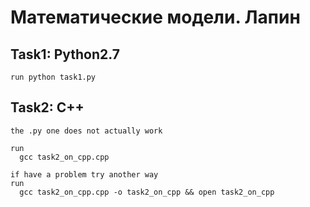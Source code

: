 Математические модели. Лапин
=========================

  Task1: Python2.7
----------------------------
    run python task1.py

  Task2: C++
-----------------------
    the .py one does not actually work

    run
      gcc task2_on_cpp.cpp

    if have a problem try another way
    run
      gcc task2_on_cpp.cpp -o task2_on_cpp && open task2_on_cpp
